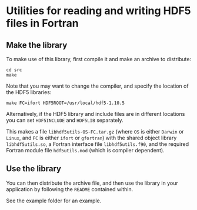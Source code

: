 Utilities for reading and writing HDF5 files in Fortran
=======================================================

Make the library
----------------

To make use of this library, first compile it and make an archive to distribute:

```
cd src
make
```

Note that you may want to change the compiler, and specify the location of the
HDF5 libraries:

```
make FC=ifort HDF5ROOT=/usr/local/hdf5-1.10.5
```

Alternatively, if the HDF5 library and include files are in different locations
you can set `HDF5INCLUDE` and `HDF5LIB` separately.

This makes a file `libhdf5utils-OS-FC.tar.gz` (where `OS` is either `Darwin` or
`Linux`, and `FC` is either `ifort` or `gfortran`) with the shared object
library `libhdf5utils.so`, a Fortran interface file `libhdf5utils.f90`, and the
required Fortran module file `hdf5utils.mod` (which is compiler dependent).

Use the library
---------------

You can then distribute the archive file, and then use the library in your
application by following the `README` contained within.

See the example folder for an example.
